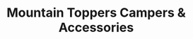 ---
title: "Mountain Toppers Campers & Accessories"
url: /flagstaff/mountain-toppers-campers-and-accessories/
shop: car parts
---